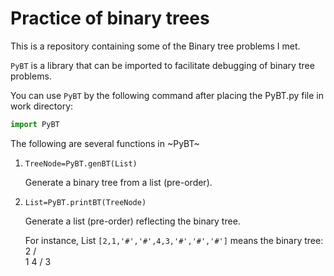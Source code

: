 # Practice of binary trees

This is a repository containing some of the Binary tree problems I met. 

` PyBT ` is a library that can be imported to facilitate debugging of binary tree problems.

You can use `PyBT` by the following command after placing the PyBT.py file in work directory: 

```python
import PyBT
```

The following are several functions in ~PyBT~

1. `TreeNode=PyBT.genBT(List)`

    Generate a binary tree from a list (pre-order).

2. `List=PyBT.printBT(TreeNode)`

   Generate a list (pre-order) reflecting the binary tree.

   For instance, List `[2,1,'#','#',4,3,'#','#','#']` means the binary tree:
       2
      / \
     1   4
        /
       3    
